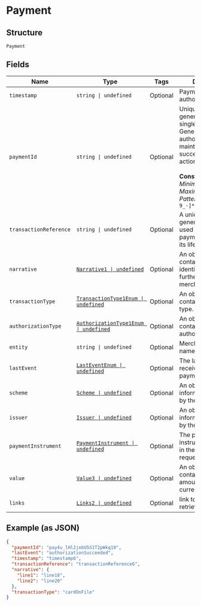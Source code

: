 
# Payment

## Structure

`Payment`

## Fields

| Name | Type | Tags | Description |
|  --- | --- | --- | --- |
| `timestamp` | `string \| undefined` | Optional | Payment initial authorization time. |
| `paymentId` | `string \| undefined` | Optional | Unique identifier generated by us for a single payment. Generated at authorization, and maintained through successive payment actions.<br><br>**Constraints**: *Minimum Length*: `25`, *Maximum Length*: `36`, *Pattern*: `^[A-Za-z0-9_-]*$` |
| `transactionReference` | `string \| undefined` | Optional | A unique reference generated by you, used to identify a payment throughout its lifecycle. |
| `narrative` | [`Narrative1 \| undefined`](../../doc/models/narrative-1.md) | Optional | An object that contains identification and further details of the merchant. |
| `transactionType` | [`TransactionType1Enum \| undefined`](../../doc/models/transaction-type-1-enum.md) | Optional | An object that contains transaction type. |
| `authorizationType` | [`AuthorizationType1Enum \| undefined`](../../doc/models/authorization-type-1-enum.md) | Optional | An object that contains authorization type. |
| `entity` | `string \| undefined` | Optional | Merchant entity name. |
| `lastEvent` | [`LastEventEnum \| undefined`](../../doc/models/last-event-enum.md) | Optional | The last event received for the payment |
| `scheme` | [`Scheme \| undefined`](../../doc/models/scheme.md) | Optional | An object containing information returned by the card scheme. |
| `issuer` | [`Issuer \| undefined`](../../doc/models/issuer.md) | Optional | An object containing information returned by the issuer. |
| `paymentInstrument` | [`PaymentInstrument \| undefined`](../../doc/models/payment-instrument.md) | Optional | The payment instrument supplied in the authorization request. |
| `value` | [`Value3 \| undefined`](../../doc/models/value-3.md) | Optional | An object that contains payment amount and currency. |
| `links` | [`Links2 \| undefined`](../../doc/models/links-2.md) | Optional | link to retrieveByPaymentId. |

## Example (as JSON)

```json
{
  "paymentId": "pay4u_lHl2jobU5S1T2pWkq10",
  "lastEvent": "authorizationSucceeded",
  "timestamp": "timestamp6",
  "transactionReference": "transactionReference6",
  "narrative": {
    "line1": "line18",
    "line2": "line20"
  },
  "transactionType": "cardOnFile"
}
```

